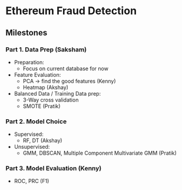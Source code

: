 # Ethereum Fraud Detection

## Milestones

### Part 1. Data Prep (Saksham)
  - Preparation:
    - Focus on current database for now
  - Feature Evaluation:
    - PCA → find the good features (Kenny)
    - Heatmap (Akshay)
  - Balanced Data / Training Data prep:
    - 3-Way cross validation
    - SMOTE (Pratik)

### Part 2. Model Choice
  - Supervised:
    - RF, DT (Akshay)
  - Unsupervised: 
    - GMM, DBSCAN, Multiple Component Multivariate GMM (Pratik)

### Part 3. Model Evaluation (Kenny)
  - ROC, PRC (F1)
